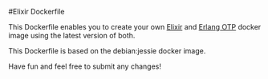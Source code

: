 #Elixir Dockerfile

This Dockerfile enables you to create your own [Elixir](http://www.elixir-lang.org) and [Erlang OTP](http://www.erlang.org/) docker image using the latest version of both.

This Dockerfile is based on the debian:jessie docker image. 

Have fun and feel free to submit any changes!
